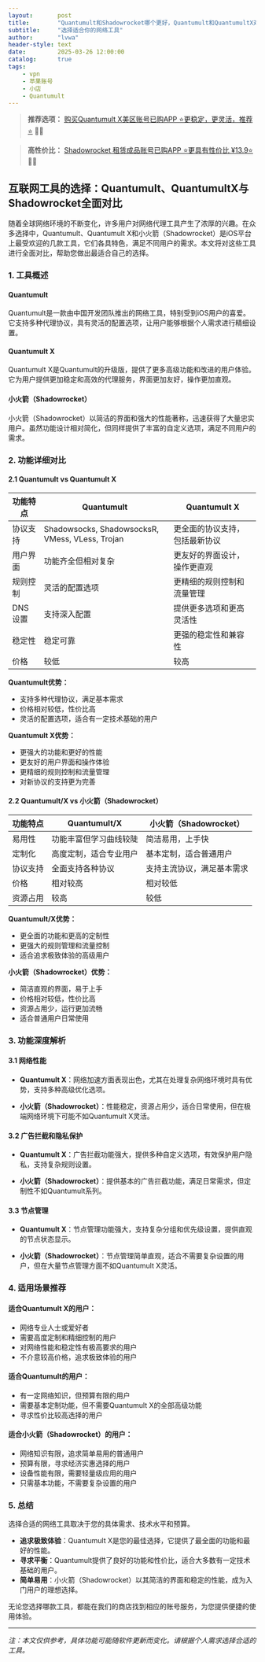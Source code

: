 ```yaml
---
layout:       post
title:        "Quantumult和Shadowrocket哪个更好，Quantumult和QuantumultX对比"
subtitle:     "选择适合你的网络工具"
author:       "lvwa"
header-style: text
date:         2025-03-26 12:00:00
catalog:      true
tags:
    - vpn
    - 苹果账号
    - 小店
    - Quantumult
---
```



> **推荐选项：** [购买Quantumult X美区账号已购APP ⭐更稳定，更灵活，推荐⭐](http://lvwapro.idbb.me?from=25322&cid=2&mid=87) 🛒✨
  
> **高性价比：** [Shadowrocket 租赁成品账号已购APP ⭐更具有性价比 ¥13.9⭐](http://lvwapro.idbb.me?cid=2&mid=114) 🛒✨

## 互联网工具的选择：Quantumult、QuantumultX与Shadowrocket全面对比

随着全球网络环境的不断变化，许多用户对网络代理工具产生了浓厚的兴趣。在众多选择中，Quantumult、Quantumult X和小火箭（Shadowrocket）是iOS平台上最受欢迎的几款工具，它们各具特色，满足不同用户的需求。本文将对这些工具进行全面对比，帮助您做出最适合自己的选择。

### 1. 工具概述

#### Quantumult

Quantumult是一款由中国开发团队推出的网络工具，特别受到iOS用户的喜爱。它支持多种代理协议，具有灵活的配置选项，让用户能够根据个人需求进行精细设置。

#### Quantumult X

Quantumult X是Quantumult的升级版，提供了更多高级功能和改进的用户体验。它为用户提供更加稳定和高效的代理服务，界面更加友好，操作更加直观。

#### 小火箭（Shadowrocket）

小火箭（Shadowrocket）以简洁的界面和强大的性能著称，迅速获得了大量忠实用户。虽然功能设计相对简化，但同样提供了丰富的自定义选项，满足不同用户的需求。

### 2. 功能详细对比

#### 2.1 Quantumult vs Quantumult X

| 功能特点 | Quantumult | Quantumult X |
|---------|------------|--------------|
| 协议支持 | Shadowsocks, ShadowsocksR, VMess, VLess, Trojan | 更全面的协议支持，包括最新协议 |
| 用户界面 | 功能齐全但相对复杂 | 更友好的界面设计，操作更直观 |
| 规则控制 | 灵活的配置选项 | 更精细的规则控制和流量管理 |
| DNS设置 | 支持深入配置 | 提供更多选项和更高灵活性 |
| 稳定性 | 稳定可靠 | 更强的稳定性和兼容性 |
| 价格 | 较低 | 较高 |

**Quantumult优势：**
- 支持多种代理协议，满足基本需求
- 价格相对较低，性价比高
- 灵活的配置选项，适合有一定技术基础的用户

**Quantumult X优势：**
- 更强大的功能和更好的性能
- 更友好的用户界面和操作体验
- 更精细的规则控制和流量管理
- 对新协议的支持更为完善


#### 2.2 Quantumult/X vs 小火箭（Shadowrocket）

| 功能特点 | Quantumult/X | 小火箭（Shadowrocket） |
|---------|--------------|----------------------|
| 易用性 | 功能丰富但学习曲线较陡 | 简洁易用，上手快 |
| 定制化 | 高度定制，适合专业用户 | 基本定制，适合普通用户 |
| 协议支持 | 全面支持各种协议 | 支持主流协议，满足基本需求 |
| 价格 | 相对较高 | 相对较低 |
| 资源占用 | 较高 | 较低 |

**Quantumult/X优势：**
- 更全面的功能和更高的定制性
- 更强大的规则管理和流量控制
- 适合追求极致体验的高级用户

**小火箭（Shadowrocket）优势：**
- 简洁直观的界面，易于上手
- 价格相对较低，性价比高
- 资源占用少，运行更加流畅
- 适合普通用户日常使用



### 3. 功能深度解析

#### 3.1 网络性能

- **Quantumult X**：网络加速方面表现出色，尤其在处理复杂网络环境时具有优势，支持多种高级优化选项。

- **小火箭（Shadowrocket）**：性能稳定，资源占用少，适合日常使用，但在极端网络环境下可能不如Quantumult X灵活。

#### 3.2 广告拦截和隐私保护

- **Quantumult X**：广告拦截功能强大，提供多种自定义选项，有效保护用户隐私，支持复杂规则设置。

- **小火箭（Shadowrocket）**：提供基本的广告拦截功能，满足日常需求，但定制性不如Quantumult系列。

#### 3.3 节点管理

- **Quantumult X**：节点管理功能强大，支持复杂分组和优先级设置，提供直观的节点状态显示。

- **小火箭（Shadowrocket）**：节点管理简单直观，适合不需要复杂设置的用户，但在大量节点管理方面不如Quantumult X灵活。

### 4. 适用场景推荐

#### 适合Quantumult X的用户：
- 网络专业人士或爱好者
- 需要高度定制和精细控制的用户
- 对网络性能和稳定性有极高要求的用户
- 不介意较高价格，追求极致体验的用户

#### 适合Quantumult的用户：
- 有一定网络知识，但预算有限的用户
- 需要基本定制功能，但不需要Quantumult X的全部高级功能
- 寻求性价比较高选择的用户

#### 适合小火箭（Shadowrocket）的用户：
- 网络知识有限，追求简单易用的普通用户
- 预算有限，寻求经济实惠选择的用户
- 设备性能有限，需要轻量级应用的用户
- 只需基本功能，不需要复杂设置的用户

### 5. 总结

选择合适的网络工具取决于您的具体需求、技术水平和预算。

- **追求极致体验**：Quantumult X是您的最佳选择，它提供了最全面的功能和最好的性能。
- **寻求平衡**：Quantumult提供了良好的功能和性价比，适合大多数有一定技术基础的用户。
- **简单易用**：小火箭（Shadowrocket）以其简洁的界面和稳定的性能，成为入门用户的理想选择。

无论您选择哪款工具，都能在我们的商店找到相应的账号服务，为您提供便捷的使用体验。

---

*注：本文仅供参考，具体功能可能随软件更新而变化。请根据个人需求选择合适的工具。*